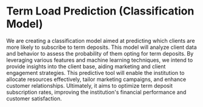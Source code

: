# Term Load Prediction (Classification Model)

  We are creating a classification model aimed at predicting which clients are more likely to subscribe to term deposits. This model will analyze client data and behavior to assess the probability of them opting for term deposits. By leveraging various features and machine learning techniques, we intend to provide insights into the client base, aiding marketing and client engagement strategies. This predictive tool will enable the institution to allocate resources effectively, tailor marketing campaigns, and enhance customer relationships. Ultimately, it aims to optimize term deposit subscription rates, improving the institution's financial performance and customer satisfaction.
